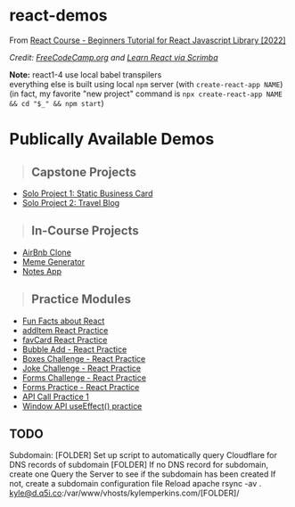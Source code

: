 # react-demos

From [React Course - Beginners Tutorial for React Javascript Library [2022]](https://www.youtube.com/watch?v=bMknfKXIFA8)

_Credit: [FreeCodeCamp.org](http://freecodecamp.org) and [Learn React via Scrimba](https://scrimba.com/learn/learnreact)_

**Note:** react1-4 use local babel transpilers  
everything else is built using local `npm` server (with `create-react-app NAME`)  
(in fact, my favorite "new project" command is `npx create-react-app NAME && cd "$_" && npm start`)

# Publically Available Demos

>## Capstone Projects
- [Solo Project 1: Static Business Card](https://kode29-react-bizcard.surge.sh/)
- [Solo Project 2: Travel Blog](https://kode29-react-traveljournal.surge.sh/)

>## In-Course Projects
- [AirBnb Clone](https://kode29-react-airbnb.surge.sh/)
- [Meme Generator](https://kode29-react-meme.surge.sh/)
- [Notes App](https://kode29-react-notes.surge.sh/)

>## Practice Modules
- [Fun Facts about React](https://kode29-react-project1.surge.sh/)
- [addItem React Practice](https://kode29-react-additem.surge.sh/)
- [favCard React Practice](https://kode29-react-favcard.surge.sh/)
- [Bubble Add - React Practice](https://kode29-react-bubbleadd.surge.sh/)
- [Boxes Challenge - React Practice](https://kode29-react-boxes.surge.sh/)
- [Joke Challenge - React Practice](https://kode29-react-jokes.surge.sh/)
- [Forms Challenge - React Practice](https://kode29-react-forms.surge.sh/)
- [Forms Practice - React Practice](https://kode29-react-forms-practice1.surge.sh/)
- [API Call Practice 1](https://kode29-react-api1.surge.sh)
- [Window API useEffect() practice](https://kode29-react-window.surge.sh)

## TODO
Subdomain: [FOLDER]
Set up script to automatically query Cloudflare for DNS records of subdomain [FOLDER]
If no DNS record for subdomain, create one
Query the Server to see if the subdomain has been created
If not, create a subdomain configuration file
Reload apache
rsync -av . kyle@d.q5i.co:/var/www/vhosts/kylemperkins.com/[FOLDER]/
